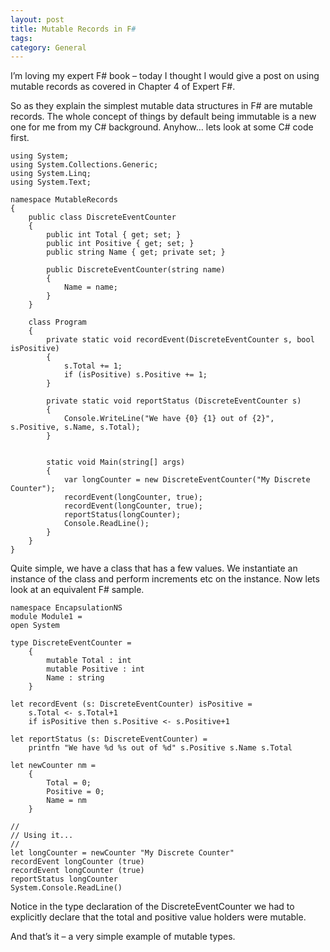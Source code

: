 ```yaml
---
layout: post
title: Mutable Records in F#
tags: 
category: General
---
```

I’m loving my expert F# book – today I thought I would give a post on using mutable records as covered in Chapter 4 of Expert F#.

So as they explain the simplest mutable data structures in F# are mutable records. The whole concept of things by default being immutable is a new one for me from my C# background. Anyhow… lets look at some C# code first.

~~~
using System;
using System.Collections.Generic;
using System.Linq;
using System.Text;

namespace MutableRecords
{
    public class DiscreteEventCounter
    {
        public int Total { get; set; }
        public int Positive { get; set; }
        public string Name { get; private set; }

        public DiscreteEventCounter(string name)
        {
            Name = name;
        }
    }

    class Program
    {
        private static void recordEvent(DiscreteEventCounter s, bool isPositive)
        {
            s.Total += 1;
            if (isPositive) s.Positive += 1;
        }

        private static void reportStatus (DiscreteEventCounter s)
        {
            Console.WriteLine("We have {0} {1} out of {2}", s.Positive, s.Name, s.Total);
        }


        static void Main(string[] args)
        {
            var longCounter = new DiscreteEventCounter("My Discrete Counter");
            recordEvent(longCounter, true);
            recordEvent(longCounter, true);
            reportStatus(longCounter);
            Console.ReadLine();
        }
    }
}
~~~

Quite simple, we have a class that has a few values. We instantiate an instance of the class and perform increments etc on the instance. Now lets look at an equivalent F# sample.

~~~
namespace EncapsulationNS
module Module1 =
open System

type DiscreteEventCounter =
    { 
        mutable Total : int
        mutable Positive : int
        Name : string
    }

let recordEvent (s: DiscreteEventCounter) isPositive =
    s.Total <- s.Total+1
    if isPositive then s.Positive <- s.Positive+1

let reportStatus (s: DiscreteEventCounter) =
    printfn "We have %d %s out of %d" s.Positive s.Name s.Total

let newCounter nm = 
    {
        Total = 0;
        Positive = 0;
        Name = nm
    }

//
// Using it...
//
let longCounter = newCounter "My Discrete Counter"
recordEvent longCounter (true)
recordEvent longCounter (true)
reportStatus longCounter
System.Console.ReadLine()
~~~

Notice in the type declaration of the DiscreteEventCounter we had to explicitly declare that the total and positive value holders were mutable.

And that’s it – a very simple example of mutable types.